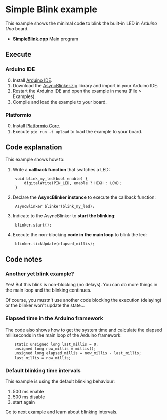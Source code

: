 # Simple Blink example

This example shows the minimal code to blink the built-in LED in _Arduino Uno_ 
board.

- [__SimpleBlink.cpp__](SimpleBlink.cpp) Main program

## Execute

### Arduino IDE

0. Install [Arduino IDE][ARD01].
1. Download the [AsyncBlinker.zip][LIB01] library and import in your Arduino IDE.
2. Restart the Arduino IDE and open the example in menu (File > Examples).
3. Compile and load the example to your board.

### Platformio

0. Install [Platformio Core][PIO01].
1. Execute `pio run -t upload` to load the example to your board.

## Code explanation

This example shows how to:

1. Write a __callback function__ that switches a LED:

        void blink_my_led(bool enable) {
            digitalWrite(PIN_LED, enable ? HIGH : LOW);
        }

2. Declare the __AsyncBlinker instance__ to execute the callback function:

        AsyncBlinker blinker(blink_my_led);

3. Indicate to the AsyncBlinker to __start the blinking__:

        blinker.start();

4. Execute the non-blocking __code in the main loop__ to blink the led:

        blinker.tickUpdate(elapsed_millis);

## Code notes

### Another yet blink example?

Yes! But this blink is non-blocking (no delays). You can do more things in the
main loop and the blinking continues.

Of course, you mustn't use another code blocking the execution (delaying) or
the blinker won't update the state...

### Elapsed time in the Arduino framework

The code also shows how to get the system time and calculate the elapsed 
milliseconds in the main loop of the Arduino framework:

        static unsigned long last_millis = 0;
        unsigned long now_millis = millis();
        unsigned long elapsed_millis = now_millis - last_millis;
        last_millis = now_millis;

### Default blinking time intervals

This example is using the default blinking behaviour: 

1. 500 ms enable 
2. 500 ms disable
3. start again

Go to [next example][EXA02] and learn about blinking intervals.



[ARD01]: https://www.arduino.cc/en/Main/Software
[LIB01]: https://github.com/Treboada/AsyncBlinker/archive/master.zip
[EXA02]: #
[PIO01]: http://docs.platformio.org/en/latest/installation.html

